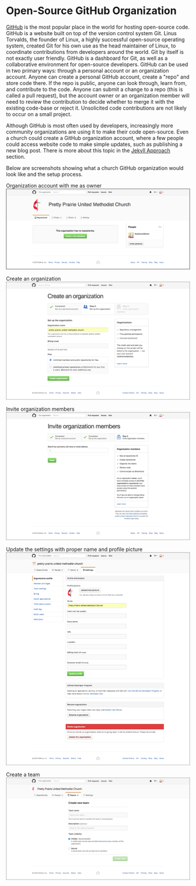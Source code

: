 # Open-Source GitHub Organization

[GitHub](https://github.com) is the most popular place in the world for hosting open-source code. GitHub is a website built on top of the version control system Git. Linus Torvalds, the founder of Linux, a highly successful open-source operating system, created Git for his own use as the head maintainer of Linux, to coordinate contributions from developers around the world. Git by itself is not exactly user friendly. GitHub is a dashboard for Git, as well as a collaborative environment for open-source developers. GitHub can be used in two primary ways: through a personal account or an organization account. Anyone can create a personal GitHub account, create a "repo" and store code there. If the repo is public, anyone can look through, learn from, and contribute to the code. Anyone can submit a change to a repo (this is called a pull request), but the account owner or an organization member will need to review the contribution to decide whether to merge it with the existing code-base or reject it. Unsolicited code contributions are not likely to occur on a small project. 

Although GitHub is most often used by developers, increasingly more community organizations are using it to make their code open-source. Even a church could create a GitHub organization account, where a few people could access website code to make simple updates, such as publishing a new blog post. There is more about this topic in the [Jekyll Approach](coding-approaches/jekyll-approach.md) section. 

Below are screenshots showing what a church GitHub organization would look like and the setup process. 

Organization account with me as owner
![](images/pretty-prairie-united-methodist-church-organization-account.png)

Create an organization
![](images/pretty-prairie-united-methodist-church-create-an-organization.png)

Invite organization members
![](images/pretty-prairie-united-methodist-church-invite-organization-members.png)

Update the settings with proper name and profile picture
![](images/pretty-prairie-united-methodist-church-settings.png)

Create a team
![](images/pretty-prairie-united-methodist-church-create-a-new-team.png)

